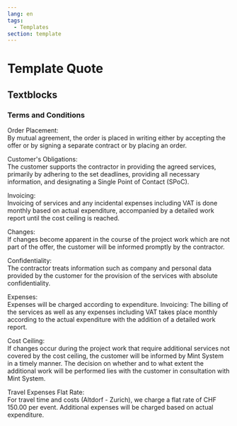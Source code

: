 ```yaml
---
lang: en
tags:
  - Templates
section: template
---
```


# Template Quote

## Textblocks

### Terms and Conditions

Order Placement:  
By mutual agreement, the order is placed in writing either by accepting the offer or by signing a separate contract or by placing an order.

Customer's Obligations:  
The customer supports the contractor in providing the agreed services, primarily by adhering to the set deadlines, providing all necessary information, and designating a Single Point of Contact (SPoC).

Invoicing:  
Invoicing of services and any incidental expenses including VAT is done monthly based on actual expenditure, accompanied by a detailed work report until the cost ceiling is reached.

Changes:  
If changes become apparent in the course of the project work which are not part of the offer, the customer will be informed promptly by the contractor. 

Confidentiality:  
The contractor treats information such as company and personal data provided by the customer for the provision of the services with absolute confidentiality. 

Expenses:  
Expenses will be charged according to expenditure. Invoicing: The billing of the services as well as any expenses including VAT takes place monthly according to the actual expenditure with the addition of a detailed work report. 

Cost Ceiling:  
If changes occur during the project work that require additional services not covered by the cost ceiling, the customer will be informed by Mint System in a timely manner. The decision on whether and to what extent the additional work will be performed lies with the customer in consultation with Mint System.

Travel Expenses Flat Rate:  
For travel time and costs (Altdorf - Zurich), we charge a flat rate of CHF 150.00 per event. Additional expenses will be charged based on actual expenditure.